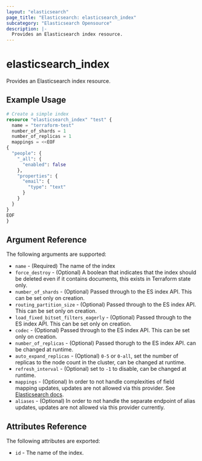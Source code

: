 ```yaml
---
layout: "elasticsearch"
page_title: "Elasticsearch: elasticsearch_index"
subcategory: "Elasticsearch Opensource"
description: |-
  Provides an Elasticsearch index resource.
---
```


# elasticsearch_index

Provides an Elasticsearch index resource.

## Example Usage

```tf
# Create a simple index
resource "elasticsearch_index" "test" {
  name = "terraform-test"
  number_of_shards = 1
  number_of_replicas = 1
  mappings = <<EOF
{
  "people": {
    "_all": {
      "enabled": false
    },
    "properties": {
      "email": {
        "type": "text"
      }
    }
  }
}
EOF
}
```

## Argument Reference

The following arguments are supported:

* `name` - (Required) The name of the index
* `force_destroy` - (Optional) A boolean that indicates that the index should be deleted even if it contains documents, this exists in Terraform state only.
* `number_of_shards` - (Optional) Passed through to the ES index API. This can be set only on creation.
* `routing_partition_size` - (Optional) Passed through to the ES index API. This can be set only on creation.
* `load_fixed_bitset_filters_eagerly` - (Optional) Passed through to the ES index API. This can be set only on creation.
* `codec` - (Optional) Passed through to the ES index API. This can be set only on creation.
* `number_of_replicas` - (Optional) Passed thorugh to the ES index API. can be changed at runtime.
* `auto_expand_replicas` - (Optional) `0-5` or `0-all`, set the number of replicas to the node count in the cluster, can be changed at runtime.
* `refresh_interval` - (Optional) set to `-1` to disable, can be changed at runtime.
* `mappings` - (Optional) In order to not handle complexities of field mapping updates, updates are not allowed via this provider. See [Elasticsearch docs][1].
* `aliases` - (Optional) In order to not handle the separate endpoint of alias updates, updates are not allowed via this provider currently.


## Attributes Reference

The following attributes are exported:

* `id` - The name of the index.

<!-- External links -->
[1]: https://www.elastic.co/guide/en/elasticsearch/reference/6.8/indices-put-mapping.html#updating-field-mappings


